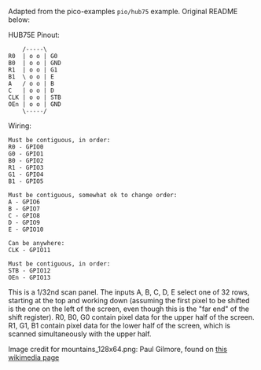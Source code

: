 Adapted from the pico-examples `pio/hub75` example. Original README below:

HUB75E Pinout:

```
    /-----\
R0  | o o | G0
B0  | o o | GND
R1  | o o | G1
B1  \ o o | E
A   / o o | B
C   | o o | D
CLK | o o | STB
OEn | o o | GND
    \-----/
```

Wiring:

```
Must be contiguous, in order:
R0 - GPIO0
G0 - GPIO1
B0 - GPIO2
R1 - GPIO3
G1 - GPIO4
B1 - GPIO5

Must be contiguous, somewhat ok to change order:
A - GPIO6
B - GPIO7
C - GPIO8
D - GPIO9
E - GPIO10

Can be anywhere:
CLK - GPIO11

Must be contiguous, in order:
STB - GPIO12
OEn - GPIO13
```

This is a 1/32nd scan panel. The inputs A, B, C, D, E select one of 32 rows, starting at the top and working down (assuming the first pixel to be shifted is the one on the left of the screen, even though this is the "far end" of the shift register). R0, B0, G0 contain pixel data for the upper half of the screen. R1, G1, B1 contain pixel data for the lower half of the screen, which is scanned simultaneously with the upper half.

Image credit for mountains_128x64.png: Paul Gilmore, found on [this wikimedia page](https://commons.wikimedia.org/wiki/File:Mountain_lake_dam.jpg)

